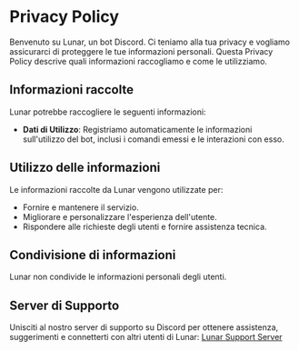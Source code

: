 # Privacy Policy

Benvenuto su Lunar, un bot Discord. Ci teniamo alla tua privacy e vogliamo assicurarci di proteggere le tue informazioni personali. Questa Privacy Policy descrive quali informazioni raccogliamo e come le utilizziamo.

## Informazioni raccolte

Lunar potrebbe raccogliere le seguenti informazioni:

- **Dati di Utilizzo**: Registriamo automaticamente le informazioni sull'utilizzo del bot, inclusi i comandi emessi e le interazioni con esso.

## Utilizzo delle informazioni

Le informazioni raccolte da Lunar vengono utilizzate per:

- Fornire e mantenere il servizio.
- Migliorare e personalizzare l'esperienza dell'utente.
- Rispondere alle richieste degli utenti e fornire assistenza tecnica.

## Condivisione di informazioni

Lunar non condivide le informazioni personali degli utenti.

## Server di Supporto

Unisciti al nostro server di supporto su Discord per ottenere assistenza, suggerimenti e connetterti con altri utenti di Lunar: [Lunar Support Server](https://discord.gg/HHRHGTRNMs)
